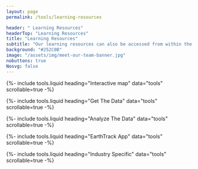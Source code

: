 ```yaml
---
layout: page
permalink: /tools/learning-resources

header: " Learning Resources"
headerTop: "Learning Resources"
title: "Learning Resources"
subtitle: "Our learning resources can also be accessed from within the tools or alternatively ‘how to’ videos can be found on our youtube.​"
background: "#252C0B"
image: "/assets/img/meet-our-team-banner.jpg"  
nobuttons: true
Nosvg: false
---
```


{%-
include tools.liquid
heading="Interactive map"
data="tools"
scrollable=true
-%}

{%-
include tools.liquid
heading="Get The Data"
data="tools"
scrollable=true
-%}

{%-
include tools.liquid
heading="Analyze The Data"
data="tools"
scrollable=true
-%}

{%-
include tools.liquid
heading="EarthTrack App"
data="tools"
scrollable=true
-%}

{%-
include tools.liquid
heading="Industry Specific"
data="tools"
scrollable=true
-%}

